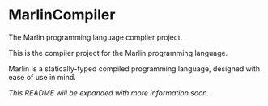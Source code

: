 # MarlinCompiler
The Marlin programming language compiler project.

This is the compiler project for the Marlin programming language.

Marlin is a statically-typed compiled programming language, designed with ease of use in mind.

*This README will be expanded with more information soon.*
